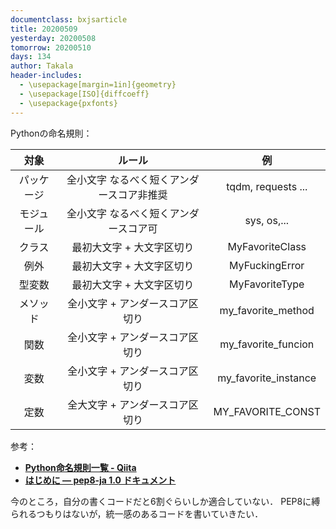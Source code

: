 ```yaml
---
documentclass: bxjsarticle
title: 20200509
yesterday: 20200508
tomorrow: 20200510
days: 134
author: Takala
header-includes:
  - \usepackage[margin=1in]{geometry}
  - \usepackage[ISO]{diffcoeff}
  - \usepackage{pxfonts}
---
```



Pythonの命名規則：


|    対象    |                   ルール                  |          例          |
|:----------:|:-----------------------------------------:|:--------------------:|
| パッケージ | 全小文字 なるべく短くアンダースコア非推奨 | tqdm, requests ...   |
| モジュール | 全小文字 なるべく短くアンダースコア可     | sys, os,...          |
| クラス     | 最初大文字 + 大文字区切り                 | MyFavoriteClass      |
| 例外       | 最初大文字 + 大文字区切り                 | MyFuckingError       |
| 型変数     | 最初大文字 + 大文字区切り                 | MyFavoriteType       |
| メソッド   | 全小文字 + アンダースコア区切り           | my_favorite_method   |
| 関数       | 全小文字 + アンダースコア区切り           | my_favorite_funcion  |
| 変数       | 全小文字 + アンダースコア区切り           | my_favorite_instance |
| 定数       | 全大文字 + アンダースコア区切り           | MY_FAVORITE_CONST    |


参考：

* **[Python命名規則一覧 - Qiita](https://qiita.com/naomi7325/items/4eb1d2a40277361e898b)**
* **[はじめに — pep8-ja 1.0 ドキュメント](https://pep8-ja.readthedocs.io/ja/latest/#id24)**


今のところ，自分の書くコードだと6割ぐらいしか適合していない．
PEP8に縛られるつもりはないが，統一感のあるコードを書いていきたい．